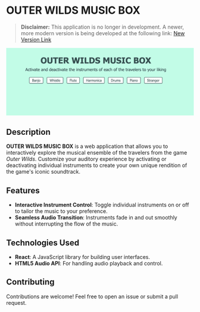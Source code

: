 # OUTER WILDS MUSIC BOX

> **Disclaimer:** This application is no longer in development. A newer, more modern version is being developed at the following link: [New Version Link](https://github.com/arnaldo10cisne/outer_wilds_music_box_v2)

![Application Screenshot](./image.png)

## Description

**OUTER WILDS MUSIC BOX** is a web application that allows you to interactively explore the musical ensemble of the travelers from the game _Outer Wilds_. Customize your auditory experience by activating or deactivating individual instruments to create your own unique rendition of the game's iconic soundtrack.

## Features

- **Interactive Instrument Control**: Toggle individual instruments on or off to tailor the music to your preference.
- **Seamless Audio Transition**: Instruments fade in and out smoothly without interrupting the flow of the music.

## Technologies Used

- **React**: A JavaScript library for building user interfaces.
- **HTML5 Audio API**: For handling audio playback and control.

## Contributing

Contributions are welcome! Feel free to open an issue or submit a pull request.

